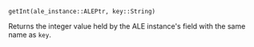 ```
getInt(ale_instance::ALEPtr, key::String)
```

Returns the integer value held by the ALE instance's field with the same name as `key`.
